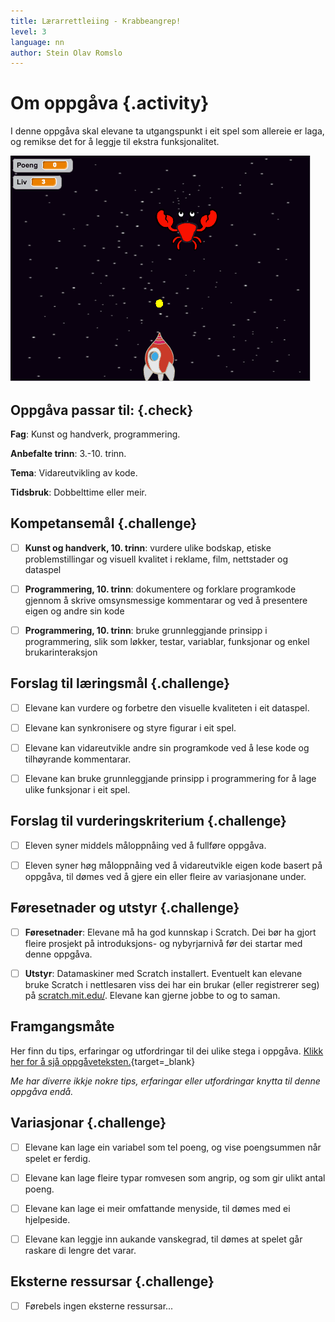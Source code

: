 ```yaml
---
title: Lærarrettleiing - Krabbeangrep!
level: 3
language: nn
author: Stein Olav Romslo
---
```



# Om oppgåva {.activity}

I denne oppgåva skal elevane ta utgangspunkt i eit spel som allereie er laga, og
remikse det for å leggje til ekstra funksjonalitet.

![Illustrasjon av ein remiks av Krabbeangrep](krabbeangrep_remiks.png)

## Oppgåva passar til: {.check}

__Fag__: Kunst og handverk, programmering.

__Anbefalte trinn__: 3.-10. trinn.

__Tema__: Vidareutvikling av kode.

__Tidsbruk__: Dobbelttime eller meir.

## Kompetansemål {.challenge}

- [ ] __Kunst og handverk, 10. trinn__: vurdere ulike bodskap, etiske
  problemstillingar og visuell kvalitet i reklame, film, nettstader og dataspel

- [ ] __Programmering, 10. trinn__: dokumentere og forklare programkode gjennom
  å skrive omsynsmessige kommentarar og ved å presentere eigen og andre sin kode

- [ ] __Programmering, 10. trinn__: bruke grunnleggjande prinsipp i
  programmering, slik som løkker, testar, variablar, funksjonar og enkel
  brukarinteraksjon

## Forslag til læringsmål {.challenge}

- [ ] Elevane kan vurdere og forbetre den visuelle kvaliteten i eit dataspel.

- [ ] Elevane kan synkronisere og styre figurar i eit spel.

- [ ] Elevane kan vidareutvikle andre sin programkode ved å lese kode og
  tilhøyrande kommentarar.

- [ ] Elevane kan bruke grunnleggjande prinsipp i programmering for å lage ulike
  funksjonar i eit spel.

## Forslag til vurderingskriterium {.challenge}

- [ ] Eleven syner middels måloppnåing ved å fullføre oppgåva.

- [ ] Eleven syner høg måloppnåing ved å vidareutvikle eigen kode basert på
oppgåva, til dømes ved å gjere ein eller fleire av variasjonane under.

## Føresetnader og utstyr {.challenge}

- [ ] __Føresetnader__: Elevane må ha god kunnskap i Scratch. Dei bør ha gjort
  fleire prosjekt på introduksjons- og nybyrjarnivå før dei startar med denne
  oppgåva.

- [ ] __Utstyr__: Datamaskiner med Scratch installert. Eventuelt kan elevane
  bruke Scratch i nettlesaren viss dei har ein brukar (eller registrerer seg) på
  [scratch.mit.edu/](https://scratch.mit.edu/). Elevane kan gjerne jobbe to og
  to saman.

## Framgangsmåte

Her finn du tips, erfaringar og utfordringar til dei ulike stega i oppgåva.
[Klikk her for å sjå
oppgåveteksten.](../krabbeangrep_remiks/krabbeangrep_remiks_nn.html){target=_blank}

_Me har diverre ikkje nokre tips, erfaringar eller utfordringar knytta til denne
oppgåva endå._

## Variasjonar {.challenge}

- [ ] Elevane kan lage ein variabel som tel poeng, og vise poengsummen når
  spelet er ferdig.

- [ ] Elevane kan lage fleire typar romvesen som angrip, og som gir ulikt antal
  poeng.

- [ ] Elevane kan lage ei meir omfattande menyside, til dømes med ei hjelpeside.

- [ ] Elevane kan leggje inn aukande vanskegrad, til dømes at spelet går raskare
  di lengre det varar.

## Eksterne ressursar {.challenge}

- [ ] Førebels ingen eksterne ressursar...
